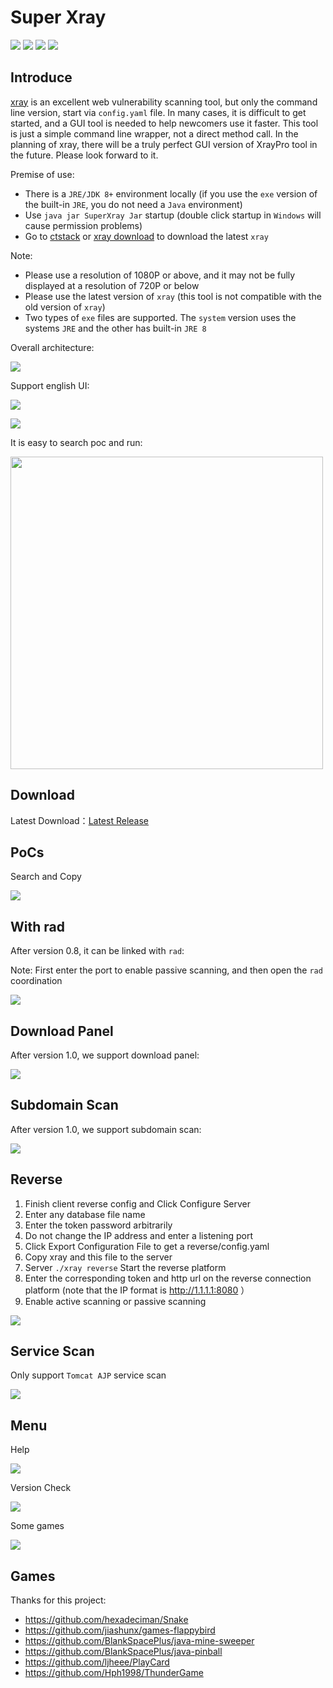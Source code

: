 # Super Xray
[![](https://img.shields.io/github/v/release/4ra1n/super-xray)](https://github.com/4ra1n/super-xray/releases/latest)
![](https://img.shields.io/github/downloads/4ra1n/super-xray/total)
![](https://img.shields.io/badge/build-JDK8-orange)
![](https://img.shields.io/badge/Code%20Lines-10104-orange)

## Introduce

[xray](https://github.com/chaitin/xray) is an excellent web vulnerability scanning tool, but only the command line version, start via `config.yaml` file. In many cases, it is difficult to get started, and a GUI tool is needed to help newcomers use it faster. This tool is just a simple command line wrapper, not a direct method call. In the planning of xray, there will be a truly perfect GUI version of XrayPro tool in the future. Please look forward to it.

Premise of use:
- There is a `JRE/JDK 8+` environment locally (if you use the `exe` version of the built-in `JRE`, you do not need a `Java` environment)
- Use `java jar SuperXray Jar` startup (double click startup in `Windows` will cause permission problems)
- Go to [ctstack](https://stack.chaitin.com/tool/detail?id=1) or [xray download](https://download.xray.cool) to download the latest `xray`

Note:
- Please use a resolution of 1080P or above, and it may not be fully displayed at a resolution of 720P or below
- Please use the latest version of `xray` (this tool is not compatible with the old version of `xray`)
- Two types of `exe` files are supported. The `system` version uses the systems `JRE` and the other has built-in `JRE 8`

Overall architecture:

![](../img/00000.png)

Support english UI:

![](../img/0001.png)

![](../img/0002.png)

It is easy to search poc and run:

<img src="../img/0008.png" width="500px">

## Download

Latest Download：[Latest Release](https://github.com/4ra1n/super-xray/releases/latest)

## PoCs

Search and Copy

![](../img/0007.png)

## With rad

After version 0.8, it can be linked with `rad`:

Note: First enter the port to enable passive scanning, and then open the `rad` coordination

![](../img/0004.png)

## Download Panel

After version 1.0, we support download panel:

![](../img/0005.png)

## Subdomain Scan

After version 1.0, we support subdomain scan:

![](../img/0006.png)

## Reverse

1. Finish client reverse config and Click Configure Server
2. Enter any database file name
3. Enter the token password arbitrarily
4. Do not change the IP address and enter a listening port
5. Click Export Configuration File to get a reverse/config.yaml
6. Copy xray and this file to the server
7. Server `./xray reverse` Start the reverse platform
8. Enter the corresponding token and http url on the reverse connection platform (note that the IP format is http://1.1.1.1:8080 ）
9. Enable active scanning or passive scanning

![](../img/0009.png)

## Service Scan

Only support `Tomcat AJP` service scan

![](../img/0012.png)

## Menu

Help

![](../img/0010.png)

Version Check

![](../img/0011.png)

Some games

![](../img/0013.png)

## Games

Thanks for this project:
- https://github.com/hexadeciman/Snake
- https://github.com/jiashunx/games-flappybird
- https://github.com/BlankSpacePlus/java-mine-sweeper
- https://github.com/BlankSpacePlus/java-pinball
- https://github.com/ljheee/PlayCard
- https://github.com/Hph1998/ThunderGame
